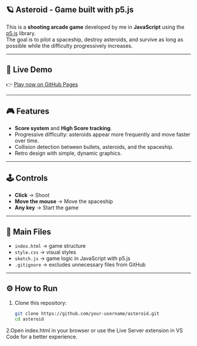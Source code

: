 ## 🪐 Asteroid - Game built with p5.js

This is a **shooting arcade game** developed by me in **JavaScript** using the [p5.js](https://p5js.org/) library.  
The goal is to pilot a spaceship, destroy asteroids, and survive as long as possible while the difficulty progressively increases.

---

## 🚀 Live Demo
👉 [Play now on GitHub Pages](https://juancmh95.github.io/Asteroid/)

---

## 🎮 Features
- **Score system** and **High Score tracking**.
- Progressive difficulty: asteroids appear more frequently and move faster over time.
- Collision detection between bullets, asteroids, and the spaceship.
- Retro design with simple, dynamic graphics.

---

## 🕹️ Controls
- **Click** → Shoot  
- **Move the mouse** → Move the spaceship  
- **Any key** → Start the game  

---

## 📂 Main Files
- `index.html` → game structure  
- `style.css` → visual styles  
- `sketch.js` → game logic in JavaScript with p5.js  
- `.gitignore` → excludes unnecessary files from GitHub  

---

## ⚙️ How to Run
1. Clone this repository:
   ```bash
   git clone https://github.com/your-username/asteroid.git
   cd asteroid
2.Open index.html in your browser or use the Live Server extension in VS Code for a better experience.

